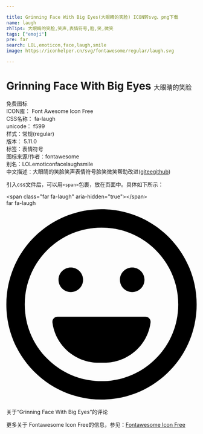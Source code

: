 ```yaml
---

title: Grinning Face With Big Eyes(大眼睛的笑脸) ICON转svg、png下载
name: laugh
zhTips: 大眼睛的笑脸,笑声,表情符号,脸,笑,微笑
tags: ["emoji"]
pre: far
search: LOL,emoticon,face,laugh,smile
image: https://iconhelper.cn/svg/fontawesome/regular/laugh.svg

---
```


# Grinning Face With Big Eyes  <small style="font-size: 60%;font-weight: 100">大眼睛的笑脸</small>


<div class="detail-page">
<p>
<span><span class="badge-success badge">免费图标</span> </span>
<br/>
<span>
ICON库：
<span class="badge-secondary badge">Font Awesome Icon Free</span> 
</span>
<br/>
<span>
CSS名称：
<span class="badge-secondary badge">fa-laugh</span> 
</span>
<br/>
<span>
unicode：
<span class="badge-secondary badge">f599</span> 
<copy-btn content='f599' btn-title=""></copy-btn>
<copy-btn :content='String.fromCodePoint(parseInt("f599", 16))' btn-title="复制U"></copy-btn>
</span><br/><span>样式：<span class="badge-light badge">常规(regular)</span></span>
<br/>
<span>
版本：
<span class="badge-secondary badge">5.11.0</span> 
</span><br/><span>标签：<span class="badge-light badge"><router-link to="/tags/emoji.html">表情符号</router-link></span></span>
<br/>
<span>图标来源/作者：<span class="badge-light badge">fontawesome</span></span> 
<br/>
<span>别名：<span class="badge-light badge">LOL</span><span class="badge-light badge">emoticon</span><span class="badge-light badge">face</span><span class="badge-light badge">laugh</span><span class="badge-light badge">smile</span></span><br/><span class="zh-detail">中文描述：<span class="badge-primary badge">大眼睛的笑脸</span><span class="badge-primary badge">笑声</span><span class="badge-primary badge">表情符号</span><span class="badge-primary badge">脸</span><span class="badge-primary badge">笑</span><span class="badge-primary badge">微笑</span><span class="help-link"><span>帮助改进</span>(<a href="https://gitee.com/liuwave/icon-helper/edit/master/json/fontawesome/regular/laugh.json" target="_blank" rel="noopener noreferrer">gitee</a><a href="https://github.com/liuwave/icon-helper/edit/master/json/fontawesome/regular/laugh.json" target="_blank" rel="noopener noreferrer">github</a></span>)</span><br/>
</p>
</div>
<div class="alert alert-dark">
  <i class="far fa-laugh fa-xs"></i>
  <i class="far fa-laugh fa-sm"></i>
  <i class="far fa-laugh fa-lg"></i>
  <i class="far fa-laugh fa-2x"></i>
  <i class="far fa-laugh fa-3x"></i>
  <i class="far fa-laugh fa-5x"></i>
  <i class="far fa-laugh fa-7x"></i>
</div>
<div>
  <p>引入css文件后，可以用<code>&lt;span&gt;</code>包裹，放在页面中。具体如下所示：    
  </p>
  <div class="alert alert-primary" style="font-size: 14px">
    &lt;span class="far fa-laugh" aria-hidden="true"&gt;&lt;/span&gt;
    <copy-btn content='<span class="far fa-laugh" aria-hidden="true"></span>'></copy-btn>
  </div>
  <div class="alert alert-secondary">
    <i class="far fa-laugh"
    style="font-size: 24px"
    aria-hidden="true"></i> far fa-laugh
    <copy-btn content="far fa-laugh" btn-title="复制图标名称"></copy-btn>
  </div>
</div>
<div id="svg" class="svg-wrap">
<svg xmlns="http://www.w3.org/2000/svg" viewBox="0 0 496 512"><path d="M248 8C111 8 0 119 0 256s111 248 248 248 248-111 248-248S385 8 248 8zm141.4 389.4c-37.8 37.8-88 58.6-141.4 58.6s-103.6-20.8-141.4-58.6S48 309.4 48 256s20.8-103.6 58.6-141.4S194.6 56 248 56s103.6 20.8 141.4 58.6S448 202.6 448 256s-20.8 103.6-58.6 141.4zM328 224c17.7 0 32-14.3 32-32s-14.3-32-32-32-32 14.3-32 32 14.3 32 32 32zm-160 0c17.7 0 32-14.3 32-32s-14.3-32-32-32-32 14.3-32 32 14.3 32 32 32zm194.4 64H133.6c-8.2 0-14.5 7-13.5 15 7.5 59.2 58.9 105 121.1 105h13.6c62.2 0 113.6-45.8 121.1-105 1-8-5.3-15-13.5-15z"/></svg>
</div>
<detail full-name='fa-laugh'></detail>

<Vssue title="关于“Grinning Face With Big Eyes”的评论" >关于“Grinning Face With Big Eyes”的评论</Vssue>
    
<div><p>更多关于  Fontawesome Icon Free的信息，参见：<a target="_blank" href="https://iconhelper.cn/fontawesome.html">Fontawesome Icon Free</a>
</p></div>
